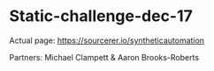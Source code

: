 # Static-challenge-dec-17
Actual page: https://sourcerer.io/syntheticautomation 

Partners: Michael Clampett & Aaron Brooks-Roberts
